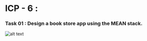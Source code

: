 
# ICP - 6 :

### Task 01 : Design a book store app using the MEAN stack.

![alt text](https://github.com/chkrish9/CSEE5590_Web-Cloud-Mobile_ICP/blob/master/ICP_6/documentation/screen.PNG "Book Store app")
